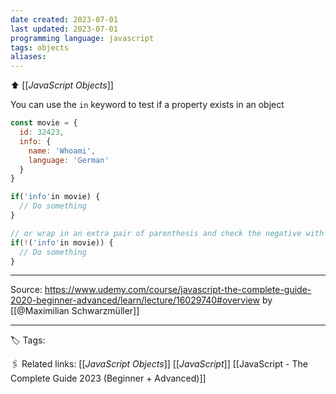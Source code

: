 ```yaml
---
date created: 2023-07-01
last updated: 2023-07-01
programming language: javascript
tags: objects
aliases: 
---
```

⬆ [[_JavaScript Objects_]]

You can use the `in` keyword to test if a property exists in an object
```js
const movie = {
  id: 32423, 
  info: {
    name: 'Whoami', 
    language: 'German'
  }
}

if('info'in movie) {
  // Do something
}

// or wrap in an extra pair of parenthesis and check the negative with !
if(!('info'in movie)) {
  // Do something
}
```

---

Source: https://www.udemy.com/course/javascript-the-complete-guide-2020-beginner-advanced/learn/lecture/16029740#overview by [[@Maximilian Schwarzmüller]]

---
🏷 Tags: 

🖇 Related links:
[[_JavaScript Objects_]]
[[_JavaScript_]]
[[JavaScript - The Complete Guide 2023 (Beginner + Advanced)]]
